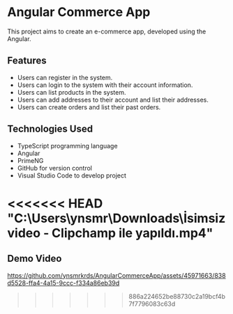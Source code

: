 # Angular Commerce App

This project aims to create an e-commerce app, developed using the Angular.

## Features

- Users can register in the system.
- Users can login to the system with their account information.
- Users can list products in the system.
- Users can add addresses to their account and list their addresses.
- Users can create orders and list their past orders.

## Technologies Used

- TypeScript programming language
- Angular
- PrimeNG
- GitHub for version control
- Visual Studio Code to develop project

<<<<<<< HEAD
"C:\Users\ynsmr\Downloads\İsimsiz video ‐ Clipchamp ile yapıldı.mp4"
=======
## Demo Video

https://github.com/ynsmrkrds/AngularCommerceApp/assets/45971663/838d5528-ffa4-4a15-9ccc-f334a86eb39d

>>>>>>> 886a224652be88730c2a19bcf4b7f7796083c63d

